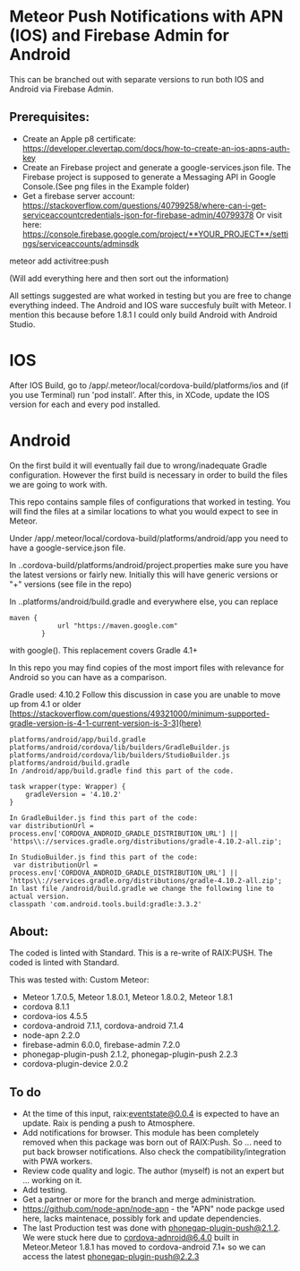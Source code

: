 # Meteor Push Notifications with APN (IOS) and Firebase Admin for Android
This can be branched out with separate versions to run both IOS and Android via Firebase Admin.

## Prerequisites:

* Create an Apple p8 certificate: https://developer.clevertap.com/docs/how-to-create-an-ios-apns-auth-key
* Create an Firebase project and generate a google-services.json file. The Firebase project is supposed to generate a Messaging API in Google Console.(See png files in the Example folder)
* Get a firebase server account: https://stackoverflow.com/questions/40799258/where-can-i-get-serviceaccountcredentials-json-for-firebase-admin/40799378
Or visit here: https://console.firebase.google.com/project/**YOUR_PROJECT**/settings/serviceaccounts/adminsdk

meteor add activitree:push


(Will add everything here and then sort out the information)

All settings suggested are what worked in testing but you are free to change everything indeed.
The Android and IOS ware succesfuly built with Meteor. I mention this because before 1.8.1 I could only build Android with Android Studio.

# IOS
After IOS Build, go to /app/.meteor/local/cordova-build/platforms/ios and (if you use Terminal) run 'pod install'. After this, in XCode, update the IOS version for each and every pod installed.

# Android
On the first build it will eventually fail due to wrong/inadequate Gradle configuration. However the first build is necessary in order to build the files we are going to work with.

This repo contains sample files of configurations that worked in testing. You will find the files at a similar locations to what you would expect to see in Meteor.

Under /app/.meteor/local/cordova-build/platforms/android/app you need to have a google-service.json file.

In ..cordova-build/platforms/android/project.properties make sure you have the latest versions or fairly new. Initially this will have generic versions or "+" versions (see file in the repo)

In ..platforms/android/build.gradle and everywhere else, you can replace
```
maven {
            url "https://maven.google.com"
        }
```
with google(). This replacement covers Gradle 4.1+

In this repo you may find copies of the most import files with relevance for Android so you can have as a comparison.

Gradle used: 4.10.2
Follow this discussion in case you are unable to move up from 4.1 or older [https://stackoverflow.com/questions/49321000/minimum-supported-gradle-version-is-4-1-current-version-is-3-3](here)

```
platforms/android/app/build.gradle
platforms/android/cordova/lib/builders/GradleBuilder.js
platforms/android/cordova/lib/builders/StudioBuilder.js
platforms/android/build.gradle
In /android/app/build.gradle find this part of the code.

task wrapper(type: Wrapper) {
    gradleVersion = '4.10.2'
}

In GradleBuilder.js find this part of the code:
var distributionUrl = process.env['CORDOVA_ANDROID_GRADLE_DISTRIBUTION_URL'] || 'https\\://services.gradle.org/distributions/gradle-4.10.2-all.zip';

In StudioBuilder.js find this part of the code:
 var distributionUrl = process.env['CORDOVA_ANDROID_GRADLE_DISTRIBUTION_URL'] || 'https\\://services.gradle.org/distributions/gradle-4.10.2-all.zip';
In last file /android/build.gradle we change the following line to actual version. 
classpath 'com.android.tools.build:gradle:3.3.2'
```

## About:
The coded is linted with Standard.
This is a re-write of RAIX:PUSH.
The coded is linted with Standard.

This was tested with:
Custom Meteor:
* Meteor 1.7.0.5, Meteor 1.8.0.1, Meteor 1.8.0.2, Meteor 1.8.1
* cordova 8.1.1
* cordova-ios 4.5.5
* cordova-android 7.1.1, cordova-android 7.1.4
* node-apn 2.2.0
* firebase-admin 6.0.0, firebase-admin 7.2.0
* phonegap-plugin-push 2.1.2, phonegap-plugin-push 2.2.3 
* cordova-plugin-device 2.0.2

## To do
* At the time of this input, raix:eventstate@0.0.4 is expected to have an update. Raix is pending a push to Atmosphere.
* Add notifications for browser. This module has been completely removed when this package was born out of RAIX:Push. So ... need to put back browser notifications. Also check the compatibility/integration with PWA workers.
* Review code quality and logic. The author (myself) is not an expert but ... working on it.
* Add testing.
* Get a partner or more for the branch and merge administration.
* https://github.com/node-apn/node-apn - the "APN" node packge used here, lacks maintenace, possibly fork and update dependencies.
* The last Production test was done with phonegap-plugin-push@2.1.2. We were stuck here due to cordova-adnroid@6.4.0 built in Meteor.Meteor 1.8.1 has moved to cordova-android 7.1+ so we can access the latest phonegap-plugin-push@2.2.3




